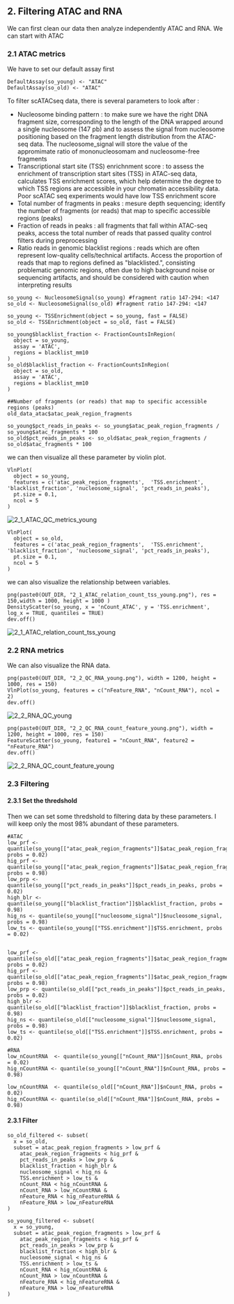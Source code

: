 ## 2. Filtering ATAC and RNA
We can first clean our data then analyze independently ATAC and RNA.
We can start with ATAC 
### 2.1 ATAC metrics
We have to set our default assay first
```
DefaultAssay(so_young) <- "ATAC"
DefaultAssay(so_old) <- "ATAC"
```
To filter scATACseq data, there is several parameters to look after :
- Nucleosome binding pattern : to make sure we have the right DNA fragment size, corresponding to the length of the DNA wrapped around a single nucleosome (147 pb) and to assess the signal from nucleosome positioning based on the fragment length distribution from the ATAC-seq data. The nucleosome_signal will store the value of the appromimate ratio of mononucleosomam and nucleosome-free fragments
- Transcriptional start site (TSS) enrichnment score : to assess the enrichment of transcription start sites (TSS) in ATAC-seq data, calculates TSS enrichment scores, which help determine the degree to which TSS regions are accessible in your chromatin accessibility data. Poor scATAC seq experiments would have low TSS enrichment score
- Total number of fragments in peaks : mesure depth sequencing; identify the number of fragments (or reads) that map to specific accessible regions (peaks)
- Fraction of reads in peaks : all fragments that fall within ATAC-seq peaks, access the total number of reads that passed quality control filters during preprocessing
- Ratio reads in genomic blacklist regions : reads which are often represent low-quality cells/technical artifacts. Access the proportion of reads that map to regions defined as "blacklisted.", consisting problematic genomic regions, often due to high background noise or sequencing artifacts, and should be considered with caution when interpreting results

```
so_young <- NucleosomeSignal(so_young) #fragment ratio 147-294: <147
so_old <- NucleosomeSignal(so_old) #fragment ratio 147-294: <147

so_young <- TSSEnrichment(object = so_young, fast = FALSE)
so_old <- TSSEnrichment(object = so_old, fast = FALSE)

so_young$blacklist_fraction <- FractionCountsInRegion(
  object = so_young, 
  assay = 'ATAC',
  regions = blacklist_mm10
)
so_old$blacklist_fraction <- FractionCountsInRegion(
  object = so_old, 
  assay = 'ATAC',
  regions = blacklist_mm10
)

##Number of fragments (or reads) that map to specific accessible regions (peaks)
old_data_atac$atac_peak_region_fragments 

so_young$pct_reads_in_peaks <- so_young$atac_peak_region_fragments / so_young$atac_fragments * 100
so_old$pct_reads_in_peaks <- so_old$atac_peak_region_fragments / so_old$atac_fragments * 100
```

we can then visualize all these parameter by violin plot.

```
VlnPlot(
  object = so_young,
  features = c('atac_peak_region_fragments',  'TSS.enrichment', 'blacklist_fraction', 'nucleosome_signal', 'pct_reads_in_peaks'),
  pt.size = 0.1,
  ncol = 5
)
```
![2_1_ATAC_QC_metrics_young](https://github.com/user-attachments/assets/f76bab2a-a3ba-48e0-ae07-7730128a2c49)

```
VlnPlot(
  object = so_old,
  features = c('atac_peak_region_fragments',  'TSS.enrichment', 'blacklist_fraction', 'nucleosome_signal', 'pct_reads_in_peaks'),
  pt.size = 0.1,
  ncol = 5
)
```
we can also visualize the relationship between variables.
```
png(paste0(OUT_DIR, "2_1_ATAC_relation_count_tss_young.png"), res = 150,width = 1000, height = 1000 )
DensityScatter(so_young, x = 'nCount_ATAC', y = 'TSS.enrichment', log_x = TRUE, quantiles = TRUE)
dev.off()
```
![2_1_ATAC_relation_count_tss_young](https://github.com/user-attachments/assets/28ad481f-9973-4d1a-99a7-bb59721e3ab5)

### 2.2 RNA metrics
We can also visualize the RNA data.
```
png(paste0(OUT_DIR, "2_2_QC_RNA_young.png"), width = 1200, height = 1000, res = 150)
VlnPlot(so_young, features = c("nFeature_RNA", "nCount_RNA"), ncol = 2)
dev.off()
```
![2_2_RNA_QC_young](https://github.com/user-attachments/assets/8ae6a0e1-4df1-4709-bf72-42f5a1c4b91a)

```
png(paste0(OUT_DIR, "2_2_QC_RNA_count_feature_young.png"), width = 1200, height = 1000, res = 150)
FeatureScatter(so_young, feature1 = "nCount_RNA", feature2 = "nFeature_RNA")
dev.off()
```
![2_2_RNA_QC_count_feature_young](https://github.com/user-attachments/assets/2f3de10f-35d2-49ba-b2e2-3f7ac146304b)

### 2.3 Filtering 
#### 2.3.1 Set the thredshold
Then we can set some thredshold to filtering data by these parameters. I will keep only the most 98% abundant of these parameters.
```
#ATAC
low_prf <- quantile(so_young[["atac_peak_region_fragments"]]$atac_peak_region_fragments, probs = 0.02)
hig_prf <- quantile(so_young[["atac_peak_region_fragments"]]$atac_peak_region_fragments, probs = 0.98)
low_prp <- quantile(so_young[["pct_reads_in_peaks"]]$pct_reads_in_peaks, probs = 0.02)
high_blr <- quantile(so_young[["blacklist_fraction"]]$blacklist_fraction, probs = 0.98)
hig_ns <- quantile(so_young[["nucleosome_signal"]]$nucleosome_signal, probs = 0.98)
low_ts <- quantile(so_young[["TSS.enrichment"]]$TSS.enrichment, probs = 0.02)


low_prf <- quantile(so_old[["atac_peak_region_fragments"]]$atac_peak_region_fragments, probs = 0.02)
hig_prf <- quantile(so_old[["atac_peak_region_fragments"]]$atac_peak_region_fragments, probs = 0.98)
low_prp <- quantile(so_old[["pct_reads_in_peaks"]]$pct_reads_in_peaks, probs = 0.02)
high_blr <- quantile(so_old[["blacklist_fraction"]]$blacklist_fraction, probs = 0.98)
hig_ns <- quantile(so_old[["nucleosome_signal"]]$nucleosome_signal, probs = 0.98)
low_ts <- quantile(so_old[["TSS.enrichment"]]$TSS.enrichment, probs = 0.02)

#RNA
low_nCountRNA  <- quantile(so_young[["nCount_RNA"]]$nCount_RNA, probs = 0.02)
hig_nCountRNA <- quantile(so_young[["nCount_RNA"]]$nCount_RNA, probs = 0.98)

low_nCountRNA  <- quantile(so_old[["nCount_RNA"]]$nCount_RNA, probs = 0.02)
hig_nCountRNA <- quantile(so_old[["nCount_RNA"]]$nCount_RNA, probs = 0.98)
```
#### 2.3.1 Filter 
```
so_old_filtered <- subset(
  x = so_old,
  subset = atac_peak_region_fragments > low_prf &
    atac_peak_region_fragments < hig_prf &
    pct_reads_in_peaks > low_prp &
    blacklist_fraction < high_blr &
    nucleosome_signal < hig_ns &
    TSS.enrichment > low_ts &
    nCount_RNA < hig_nCountRNA &
    nCount_RNA > low_nCountRNA &
    nFeature_RNA < hig_nFeatureRNA &
    nFeature_RNA > low_nFeatureRNA
)

so_young_filtered <- subset(
  x = so_young,
  subset = atac_peak_region_fragments > low_prf &
    atac_peak_region_fragments < hig_prf &
    pct_reads_in_peaks > low_prp &
    blacklist_fraction < high_blr &
    nucleosome_signal < hig_ns &
    TSS.enrichment > low_ts &
    nCount_RNA < hig_nCountRNA &
    nCount_RNA > low_nCountRNA &
    nFeature_RNA < hig_nFeatureRNA &
    nFeature_RNA > low_nFeatureRNA
)
```
